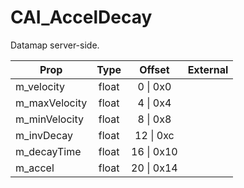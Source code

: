 # CAI_AccelDecay

Datamap server-side.

|Prop|Type|Offset|External|
|---|:-:|:-:|--:|
|m_velocity|float|0 \| 0x0||
|m_maxVelocity|float|4 \| 0x4||
|m_minVelocity|float|8 \| 0x8||
|m_invDecay|float|12 \| 0xc||
|m_decayTime|float|16 \| 0x10||
|m_accel|float|20 \| 0x14||
